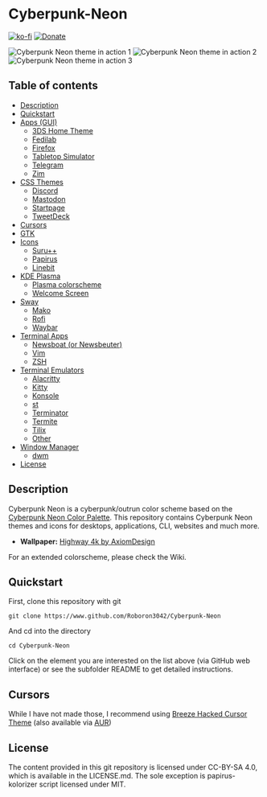# Cyberpunk-Neon
[![ko-fi](https://www.ko-fi.com/img/githubbutton_sm.svg)](https://ko-fi.com/Z8Z1139QA)
[![Donate](https://liberapay.com/assets/widgets/donate.svg)](https://liberapay.com/roboron/donate)

![Cyberpunk Neon theme in action 1](https://raw.githubusercontent.com/Roboron3042/Cyberpunk-Neon/master/resources/screenshots/screenshot-1.png)
![Cyberpunk Neon theme in action 2](https://raw.githubusercontent.com/Roboron3042/Cyberpunk-Neon/master/resources/screenshots/screenshot-2.png)
![Cyberpunk Neon theme in action 3](https://raw.githubusercontent.com/Roboron3042/Cyberpunk-Neon/master/resources/screenshots/screenshot-3.png)

## Table of contents
- [Description](#description)
- [Quickstart](#quickstart)
- [Apps (GUI)](https://github.com/Roboron3042/Cyberpunk-Neon/tree/master/apps#apps)
  - [3DS Home Theme](https://github.com/Roboron3042/Cyberpunk-Neon/tree/master/apps#3ds-theme)
  - [Fedilab](https://github.com/Roboron3042/Cyberpunk-Neon/tree/master/apps#fedilab)
  - [Firefox](https://github.com/Roboron3042/Cyberpunk-Neon/tree/master/apps#firefox)
  - [Tabletop Simulator](https://github.com/Roboron3042/Cyberpunk-Neon/tree/master/apps#tabletop-simulator)
  - [Telegram](https://github.com/Roboron3042/Cyberpunk-Neon/tree/master/apps#telegram-desktop)
  - [Zim](https://github.com/Roboron3042/Cyberpunk-Neon/tree/master/apps#zim)
- [CSS Themes](https://github.com/Roboron3042/Cyberpunk-Neon/tree/master/CSS#css-themes)
  - [Discord](https://github.com/Roboron3042/Cyberpunk-Neon/tree/master/CSS/discord#discord-cyberpunk-neon)
  - [Mastodon](https://github.com/Roboron3042/Cyberpunk-Neon/tree/master/CSS#css-themes)
  - [Startpage](https://github.com/Roboron3042/Cyberpunk-Neon/tree/master/CSS#css-themes)
  - [TweetDeck](https://github.com/Roboron3042/Cyberpunk-Neon/tree/master/CSS#css-themes)
- [Cursors](#cursors)
- [GTK](https://github.com/Roboron3042/Cyberpunk-Neon/tree/master/gtk#gtk)
- [Icons](https://github.com/Roboron3042/Cyberpunk-Neon/tree/master/icons#icons)
  - [Suru++](https://github.com/Roboron3042/Cyberpunk-Neon/tree/master/icons#suru++)
  - [Papirus](https://github.com/Roboron3042/Cyberpunk-Neon/tree/master/icons#papirus-kolorizer)
  - [Linebit](https://github.com/Roboron3042/Cyberpunk-Neon/tree/master/icons#linebit)
- [KDE Plasma](https://github.com/Roboron3042/Cyberpunk-Neon/tree/master/kde#kde)
  - [Plasma colorscheme](https://github.com/Roboron3042/Cyberpunk-Neon/tree/master/kde#plasma-colorscheme)
  - [Welcome Screen](https://github.com/Roboron3042/Cyberpunk-Neon/tree/master/kde#welcome-screen)
- [Sway](https://github.com/Roboron3042/Cyberpunk-Neon/tree/master/sway#sway)
  - [Mako](https://github.com/Roboron3042/Cyberpunk-Neon/tree/master/sway#mako)
  - [Rofi](https://github.com/Roboron3042/Cyberpunk-Neon/tree/master/sway#rofi)
  - [Waybar](https://github.com/Roboron3042/Cyberpunk-Neon/tree/master/sway#waybar)
- [Terminal Apps](https://github.com/Roboron3042/Cyberpunk-Neon/tree/master/terminal-apps#terminal-apps)
  - [Newsboat (or Newsbeuter)](https://github.com/Roboron3042/Cyberpunk-Neon/tree/master/terminal-apps#newsboat)
  - [Vim](https://github.com/Roboron3042/Cyberpunk-Neon/tree/master/terminal-apps#vim)
  - [ZSH](https://github.com/Roboron3042/Cyberpunk-Neon/tree/master/terminal-apps#zsh)
- [Terminal Emulators](https://github.com/Roboron3042/Cyberpunk-Neon/tree/master/terminal#terminal-emulators)
  - [Alacritty](https://github.com/Roboron3042/Cyberpunk-Neon/tree/master/terminal#alacritty)
  - [Kitty](https://github.com/Roboron3042/Cyberpunk-Neon/tree/master/terminal#kitty)
  - [Konsole](https://github.com/Roboron3042/Cyberpunk-Neon/tree/master/terminal#konsole)
  - [st](https://github.com/Roboron3042/Cyberpunk-Neon/tree/master/terminal#st)
  - [Terminator](https://github.com/Roboron3042/Cyberpunk-Neon/tree/master/terminal#terminator)
  - [Termite](https://github.com/Roboron3042/Cyberpunk-Neon/tree/master/terminal#termite)
  - [Tilix](https://github.com/Roboron3042/Cyberpunk-Neon/tree/master/terminal#tilix)
  - [Other](https://github.com/Roboron3042/Cyberpunk-Neon/tree/master/terminal#other)
- [Window Manager](https://github.com/Roboron3042/Cyberpunk-Neon/tree/master/window-manager#window-manager)
  - [dwm](https://github.com/Roboron3042/Cyberpunk-Neon/tree/master/window-manager#dwm)
- [License](#license)

## Description

Cyberpunk Neon is a cyberpunk/outrun color scheme based on the [Cyberpunk Neon Color Palette](https://www.color-hex.com/color-palette/61235). This repository contains Cyberpunk Neon themes and icons for desktops, applications, CLI, websites and much more.

* **Wallpaper:** [Highway 4k by AxiomDesign](https://www.deviantart.com/axiomdesign/art/Highway-4k-696620104)

For an extended colorscheme, please check the Wiki.

## Quickstart

First, clone this repository with git

`git clone https://www.github.com/Roboron3042/Cyberpunk-Neon`

And cd into the directory

`cd Cyberpunk-Neon`

Click on the element you are interested on the list above (via GitHub web interface) or see the subfolder README to get detailed instructions.

## Cursors

While I have not made those, I recommend using [Breeze Hacked Cursor Theme](https://github.com/codejamninja/breeze-hacked-cursor-theme) (also available via [AUR](https://aur.archlinux.org/packages/breeze-hacked-cursor-theme/))

## License

The content provided in this git repository is licensed under CC-BY-SA 4.0, which is available in the LICENSE.md. The sole exception is papirus-kolorizer script licensed under MIT.
